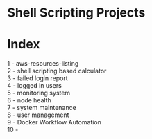 # Shell Scripting Projects  
# Index  
1 - aws-resources-listing  
2 - shell scripting based calculator  
3 - failed login report  
4 - logged in users  
5 - monitoring system  
6 - node health  
7 - system maintenance  
8 - user management  
9 - Docker Workflow Automation  
10 - 